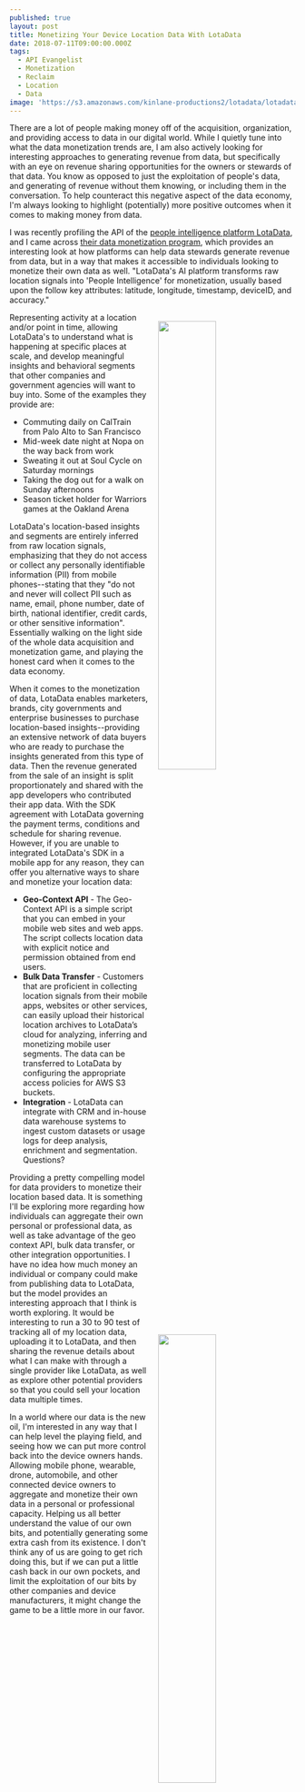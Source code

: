 ```yaml
---
published: true
layout: post
title: Monetizing Your Device Location Data With LotaData
date: 2018-07-11T09:00:00.000Z
tags:
  - API Evangelist
  - Monetization
  - Reclaim
  - Location
  - Data
image: 'https://s3.amazonaws.com/kinlane-productions2/lotadata/lotadata-platform.png'
---
```

<p></p>There are a lot of people making money off of the acquisition, organization, and providing access to data in our digital world. While I quietly tune into what the data monetization trends are, I am also actively looking for interesting approaches to generating revenue from data, but specifically with an eye on revenue sharing opportunities for the owners or stewards of that data. You know as opposed to just the exploitation of people's data, and generating of revenue without them knowing, or including them in the conversation. To help counteract this negative aspect of the data economy, I'm always looking to highlight (potentially) more positive outcomes when it comes to making money from data.

I was recently profiling the API of the [people intelligence platform LotaData](https://www.lotadata.com/), and I came across [their data monetization program](https://docs.lotadata.com/monetization.html), which provides an interesting look at how platforms can help data stewards generate revenue from data, but in a way that makes it accessible to individuals looking to monetize their own data as well. "LotaData's AI platform transforms raw location signals into 'People Intelligence' for monetization, usually based upon the follow key attributes: latitude, longitude, timestamp, deviceID, and accuracy."

<p><img src="https://s3.amazonaws.com/kinlane-productions2/lotadata/lotadata_permits_panel_image.png" width="45%" align="right" style="padding: 15px;" /></p>Representing activity at a location and/or point in time, allowing LotaData's to understand what is happening at specific places at scale, and develop meaningful insights and behavioral segments that other companies and government agencies will want to buy into. Some of the examples they provide are:

- Commuting daily on CalTrain from Palo Alto to San Francisco
- Mid-week date night at Nopa on the way back from work
- Sweating it out at Soul Cycle on Saturday mornings
- Taking the dog out for a walk on Sunday afternoons
- Season ticket holder for Warriors games at the Oakland Arena

LotaData's location-based insights and segments are entirely inferred from raw location signals, emphasizing that they do not access or collect any personally identifiable information (PII) from mobile phones--stating that they "do not and never will collect PII such as name, email, phone number, date of birth, national identifier, credit cards, or other sensitive information". Essentially walking on the light side of the whole data acquisition and monetization game, and playing the honest card when it comes to the data economy.

When it comes to the monetization of data, LotaData enables marketers, brands, city governments and enterprise businesses to purchase location-based insights--providing an extensive network of data buyers who are ready to purchase the insights generated from this type of data. Then the revenue generated from the sale of an insight is split proportionately and shared with the app developers who contributed their app data. With the SDK agreement with LotaData governing the payment terms, conditions and schedule for sharing revenue. However, if you are unable to integrated LotaData's SDK in a mobile app for any reason, they can offer you alternative ways to share and monetize your location data:<p><img src="https://s3.amazonaws.com/kinlane-productions2/lotadata/lotadata-ai-big-data-brain-platform.png" width="45%" align="right" style="padding: 15px;" /></p>

- **Geo-Context API** - The Geo-Context API is a simple script that you can embed in your mobile web sites and web apps. The script collects location data with explicit notice and permission obtained from end users.
- **Bulk Data Transfer** - Customers that are proficient in collecting location signals from their mobile apps, websites or other services, can easily upload their historical location archives to LotaData’s cloud for analyzing, inferring and monetizing mobile user segments. The data can be transferred to LotaData by configuring the appropriate access policies for AWS S3 buckets.
- **Integration** - LotaData can integrate with CRM and in-house data warehouse systems to ingest custom datasets or usage logs for deep analysis, enrichment and segmentation.
Questions?

Providing a pretty compelling model for data providers to monetize their location based data. It is something I'll be exploring more regarding how individuals can aggregate their own personal or professional data, as well as take advantage of the geo context API, bulk data transfer, or other integration opportunities. I have no idea how much money an individual or company could make from publishing data to LotaData, but the model provides an interesting approach that I think is worth exploring. It would be interesting to run a 30 to 90 test of tracking all of my location data, uploading it to LotaData, and then sharing the revenue details about what I can make with through a single provider like LotaData, as well as explore other potential providers so that you could sell your location data multiple times.

In a world where our data is the new oil, I'm interested in any way that I can help level the playing field, and seeing how we can put more control back into the device owners hands. Allowing mobile phone, wearable, drone, automobile, and other connected device owners to aggregate and monetize their own data in a personal or professional capacity. Helping us all better understand the value of our own bits, and potentially generating some extra cash from its existence. I don't think any of us are going to get rich doing this, but if we can put a little cash back in our own pockets, and limit the exploitation of our bits by other companies and device manufacturers, it might change the game to be a little more in our favor.
